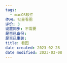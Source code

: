 ```yaml
---
tags:
  - macOS软件
作用: 批量看图
评价: 3
设置同步: 不需要
是否已备份:
是否已重装:
title: 看图
date created: 2023-02-28
date modified: 2023-03-08
---
```

